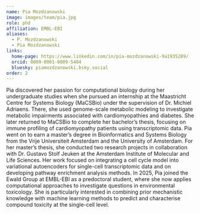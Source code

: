 ```yaml
---
name: Pia Mozdzanowski
image: images/team/pia.jpg
role: phd
affiliation: EMBL-EBI
aliases:
  - P. Mozdzanowski
  - Pia Mozdzanowski
links:
  home-page: https://www.linkedin.com/in/pia-mozdzanowski-9a1935289/
  orcid: 0009-0001-0009-5404
  bluesky: piamozdzanowski.bsky.social
order: 2
---
```


Pia discovered her passion for computational biology during her undergraduate studies when she pursued an internship at the Maastricht Centre for Systems Biology (MaCSBio) under the supervision of Dr. Michiel Adriaens. There, she used genome-scale metabolic modeling to investigate metabolic impairments associated with cardiomyopathies and diabetes. She later returned to MaCSBio to complete her bachelor’s thesis, focusing on immune profiling of cardiomyopathy patients using transcriptomic data. Pia went on to earn a master’s degree in Bioinformatics and Systems Biology from the Vrije Universiteit Amsterdam and the University of Amsterdam. For her master’s thesis, she conducted two research projects in collaboration with Dr. Gustavo Stolf Jeuken at the Amsterdam Institute of Molecular and Life Sciences. Her work focused on integrating a cell cycle model into variational autoencoders for single-cell transcriptomic data and on developing pathway enrichment analysis methods. In 2025, Pia joined the Ewald Group at EMBL-EBI as a predoctoral student, where she now applies computational approaches to investigate questions in environmental toxicology. She is particularly interested in combining prior mechanistic knowledge with machine learning methods to predict and characterise compound toxicity at the single-cell level.
